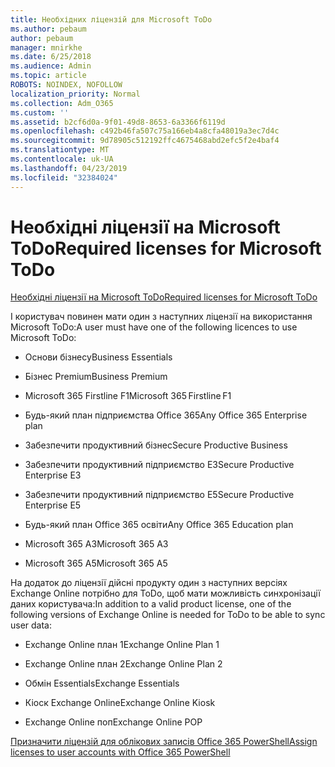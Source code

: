 ```yaml
---
title: Необхідних ліцензій для Microsoft ToDo
ms.author: pebaum
author: pebaum
manager: mnirkhe
ms.date: 6/25/2018
ms.audience: Admin
ms.topic: article
ROBOTS: NOINDEX, NOFOLLOW
localization_priority: Normal
ms.collection: Adm_O365
ms.custom: ''
ms.assetid: b2cf6d0a-9f01-49d8-8653-6a3366f6119d
ms.openlocfilehash: c492b46fa507c75a166eb4a8cfa48019a3ec7d4c
ms.sourcegitcommit: 9d78905c512192ffc4675468abd2efc5f2e4baf4
ms.translationtype: MT
ms.contentlocale: uk-UA
ms.lasthandoff: 04/23/2019
ms.locfileid: "32384024"
---
```

# <a name="required-licenses-for-microsoft-todo"></a><span data-ttu-id="d35bb-102">Необхідні ліцензії на Microsoft ToDo</span><span class="sxs-lookup"><span data-stu-id="d35bb-102">Required licenses for Microsoft ToDo</span></span>

[<span data-ttu-id="d35bb-103">Необхідні ліцензії на Microsoft ToDo</span><span class="sxs-lookup"><span data-stu-id="d35bb-103">Required licenses for Microsoft ToDo</span></span>](https://support.office.com/article/381e9d1b-c500-49b5-973e-890fd86528d7.aspx)
  
<span data-ttu-id="d35bb-104">І користувач повинен мати один з наступних ліцензії на використання Microsoft ToDo:</span><span class="sxs-lookup"><span data-stu-id="d35bb-104">A user must have one of the following licences to use Microsoft ToDo:</span></span>
  
- <span data-ttu-id="d35bb-105">Основи бізнесу</span><span class="sxs-lookup"><span data-stu-id="d35bb-105">Business Essentials</span></span>
    
- <span data-ttu-id="d35bb-106">Бізнес Premium</span><span class="sxs-lookup"><span data-stu-id="d35bb-106">Business Premium</span></span>
    
- <span data-ttu-id="d35bb-107">Microsoft 365 Firstline F1</span><span class="sxs-lookup"><span data-stu-id="d35bb-107">Microsoft 365 Firstline F1</span></span>
    
- <span data-ttu-id="d35bb-108">Будь-який план підприємства Office 365</span><span class="sxs-lookup"><span data-stu-id="d35bb-108">Any Office 365 Enterprise plan</span></span>
    
- <span data-ttu-id="d35bb-109">Забезпечити продуктивний бізнес</span><span class="sxs-lookup"><span data-stu-id="d35bb-109">Secure Productive Business</span></span>
    
- <span data-ttu-id="d35bb-110">Забезпечити продуктивний підприємство E3</span><span class="sxs-lookup"><span data-stu-id="d35bb-110">Secure Productive Enterprise E3</span></span>
    
- <span data-ttu-id="d35bb-111">Забезпечити продуктивний підприємство E5</span><span class="sxs-lookup"><span data-stu-id="d35bb-111">Secure Productive Enterprise E5</span></span>
    
- <span data-ttu-id="d35bb-112">Будь-який план Office 365 освіти</span><span class="sxs-lookup"><span data-stu-id="d35bb-112">Any Office 365 Education plan</span></span>
    
- <span data-ttu-id="d35bb-113">Microsoft 365 A3</span><span class="sxs-lookup"><span data-stu-id="d35bb-113">Microsoft 365 A3</span></span>
    
- <span data-ttu-id="d35bb-114">Microsoft 365 A5</span><span class="sxs-lookup"><span data-stu-id="d35bb-114">Microsoft 365 A5</span></span>
    
<span data-ttu-id="d35bb-115">На додаток до ліцензії дійсні продукту один з наступних версіях Exchange Online потрібно для ToDo, щоб мати можливість синхронізації даних користувача:</span><span class="sxs-lookup"><span data-stu-id="d35bb-115">In addition to a valid product license, one of the following versions of Exchange Online is needed for ToDo to be able to sync user data:</span></span> 
  
- <span data-ttu-id="d35bb-116">Exchange Online план 1</span><span class="sxs-lookup"><span data-stu-id="d35bb-116">Exchange Online Plan 1</span></span>
    
- <span data-ttu-id="d35bb-117">Exchange Online план 2</span><span class="sxs-lookup"><span data-stu-id="d35bb-117">Exchange Online Plan 2</span></span>
    
- <span data-ttu-id="d35bb-118">Обмін Essentials</span><span class="sxs-lookup"><span data-stu-id="d35bb-118">Exchange Essentials</span></span>
    
- <span data-ttu-id="d35bb-119">Кіоск Exchange Online</span><span class="sxs-lookup"><span data-stu-id="d35bb-119">Exchange Online Kiosk</span></span>
    
- <span data-ttu-id="d35bb-120">Exchange Online поп</span><span class="sxs-lookup"><span data-stu-id="d35bb-120">Exchange Online POP</span></span>
    
[<span data-ttu-id="d35bb-121">Призначити ліцензій для облікових записів Office 365 PowerShell</span><span class="sxs-lookup"><span data-stu-id="d35bb-121">Assign licenses to user accounts with Office 365 PowerShell</span></span>](https://docs.microsoft.com/office365/enterprise/powershell/assign-licenses-to-user-accounts-with-office-365-powershell )
  

